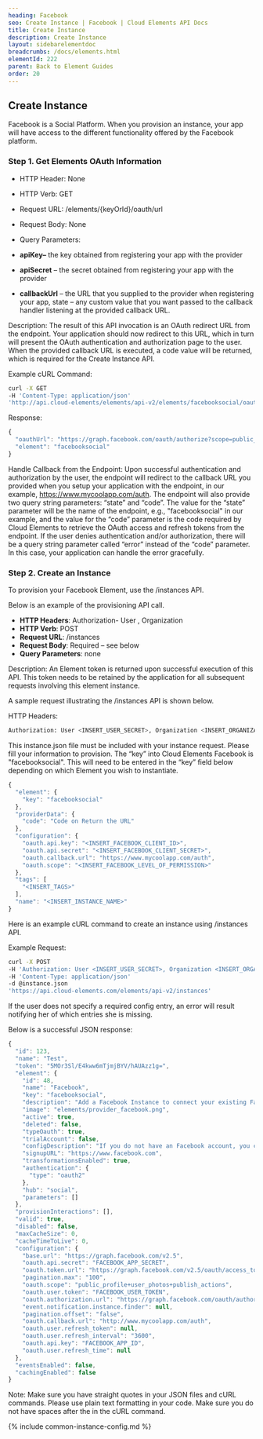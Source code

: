 ```yaml
---
heading: Facebook
seo: Create Instance | Facebook | Cloud Elements API Docs
title: Create Instance
description: Create Instance
layout: sidebarelementdoc
breadcrumbs: /docs/elements.html
elementId: 222
parent: Back to Element Guides
order: 20
---
```


## Create Instance

Facebook is a Social Platform. When you provision an instance, your app will have access to the different functionality offered by the Facebook platform.

### Step 1. Get Elements OAuth Information

* HTTP Header: None
* HTTP Verb: GET
* Request URL: /elements/{keyOrId}/oauth/url
* Request Body: None
* Query Parameters:

* __apiKey–__ the key obtained from registering your app with the provider
* __apiSecret__ – the secret obtained from registering your app with the provider
* __callbackUrl__ – the URL that you supplied to the provider when registering your app, state – any custom value that you want passed to the callback handler listening at the provided callback URL.

Description: The result of this API invocation is an OAuth redirect URL from the endpoint. Your application should now redirect to this URL, which in turn will present the OAuth authentication and authorization page to the user. When the provided callback URL is executed, a code value will be returned, which is required for the Create Instance API.

Example cURL Command:

```bash
curl -X GET
-H 'Content-Type: application/json'
'http://api.cloud-elements/elements/api-v2/elements/facebooksocial/oauth/url?apiKey=insert_facebook_app_id&apiSecret=insert_facebook_app_secret&callbackUrl=www.mycoolapp.com/auth&scope=public_profile'
```

Response:

```javascript
{
  "oauthUrl": "https://graph.facebook.com/oauth/authorize?scope=public_profile&response_type=code&redirect_uri=http%3A%2F%2Fwww%3%2Fmycoolapp%2Fcom%2Fauth&state=facebooksocial&client_id=insert_facebook_app_id",
  "element": "facebooksocial"
}
```

Handle Callback from the Endpoint:
Upon successful authentication and authorization by the user, the endpoint will redirect to the callback URL you provided when you setup your application with the endpoint, in our example, https://www.mycoolapp.com/auth. The endpoint will also provide two query string parameters: “state” and “code”. The value for the “state” parameter will be the name of the endpoint, e.g., "facebooksocial" in our example, and the value for the “code” parameter is the code required by Cloud Elements to retrieve the OAuth access and refresh tokens from the endpoint. If the user denies authentication and/or authorization, there will be a query string parameter called “error” instead of the “code” parameter. In this case, your application can handle the error gracefully.

### Step 2. Create an Instance

To provision your Facebook Element, use the /instances API.

Below is an example of the provisioning API call.

* __HTTP Headers__: Authorization- User <user secret>, Organization <organization secret>
* __HTTP Verb__: POST
* __Request URL__: /instances
* __Request Body__: Required – see below
* __Query Parameters__: none

Description: An Element token is returned upon successful execution of this API. This token needs to be retained by the application for all subsequent requests involving this element instance.

A sample request illustrating the /instances API is shown below.

HTTP Headers:

```bash
Authorization: User <INSERT_USER_SECRET>, Organization <INSERT_ORGANIZATION_SECRET>

```
This instance.json file must be included with your instance request.  Please fill your information to provision.  The “key” into Cloud Elements Facebook is "facebooksocial".  This will need to be entered in the “key” field below depending on which Element you wish to instantiate.

```javascript
{
  "element": {
    "key": "facebooksocial"
  },
  "providerData": {
    "code": "Code on Return the URL"
  },
  "configuration": {
    "oauth.api.key": "<INSERT_FACEBOOK_CLIENT_ID>",
    "oauth.api.secret": "<INSERT_FACEBOOK_CLIENT_SECRET>",
    "oauth.callback.url": "https://www.mycoolapp.com/auth",
    "oauth.scope": "<INSERT_FACEBOOK_LEVEL_OF_PERMISSION>"
  },
  "tags": [
    "<INSERT_TAGS>"
  ],
  "name": "<INSERT_INSTANCE_NAME>"
}
```

Here is an example cURL command to create an instance using /instances API.

Example Request:

```bash
curl -X POST
-H 'Authorization: User <INSERT_USER_SECRET>, Organization <INSERT_ORGANIZATION_SECRET>'
-H 'Content-Type: application/json'
-d @instance.json
'https://api.cloud-elements.com/elements/api-v2/instances'
```

If the user does not specify a required config entry, an error will result notifying her of which entries she is missing.

Below is a successful JSON response:

```javascript
{
  "id": 123,
  "name": "Test",
  "token": "5MOr3Sl/E4kww6mTjmjBYV/hAUAzz1g=",
  "element": {
    "id": 48,
    "name": "Facebook",
    "key": "facebooksocial",
    "description": "Add a Facebook Instance to connect your existing Facebook account to the Social Hub, allowing you to manage photos and posts across multiple Social Elements. You will need your Facebook account information to add an instance.",
    "image": "elements/provider_facebook.png",
    "active": true,
    "deleted": false,
    "typeOauth": true,
    "trialAccount": false,
    "configDescription": "If you do not have an Facebook account, you can create one at https://www.facebook.com",
    "signupURL": "https://www.facebook.com",
    "transformationsEnabled": true,
    "authentication": {
      "type": "oauth2"
    },
    "hub": "social",
    "parameters": []
  },
  "provisionInteractions": [],
  "valid": true,
  "disabled": false,
  "maxCacheSize": 0,
  "cacheTimeToLive": 0,
  "configuration": {
    "base.url": "https://graph.facebook.com/v2.5",
    "oauth.api.secret": "FACEBOOK_APP_SECRET",
    "oauth.token.url": "https://graph.facebook.com/v2.5/oauth/access_token",
    "pagination.max": "100",
    "oauth.scope": "public_profile+user_photos+publish_actions",
    "oauth.user.token": "FACEBOOK_USER_TOKEN",
    "oauth.authorization.url": "https://graph.facebook.com/oauth/authorize",
    "event.notification.instance.finder": null,
    "pagination.offset": "false",
    "oauth.callback.url": "http://www.mycoolapp.com/auth",
    "oauth.user.refresh_token": null,
    "oauth.user.refresh_interval": "3600",
    "oauth.api.key": "FACEBOOK_APP_ID",
    "oauth.user.refresh_time": null
  },
  "eventsEnabled": false,
  "cachingEnabled": false
}
```

Note:  Make sure you have straight quotes in your JSON files and cURL commands.  Please use plain text formatting in your code.  Make sure you do not have spaces after the in the cURL command.

{% include common-instance-config.md %}
